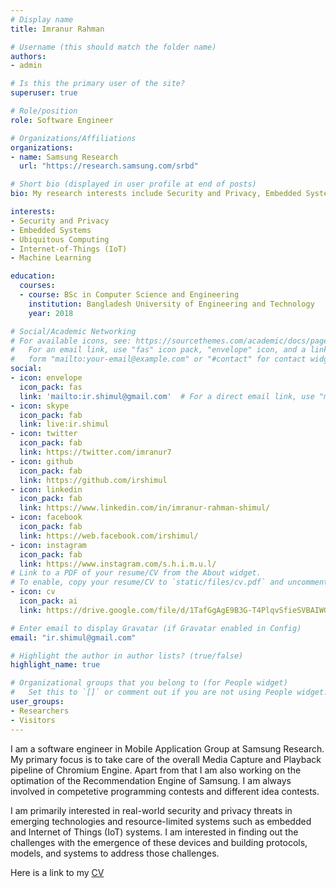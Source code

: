 ```yaml
---
# Display name
title: Imranur Rahman

# Username (this should match the folder name)
authors:
- admin

# Is this the primary user of the site?
superuser: true

# Role/position
role: Software Engineer

# Organizations/Affiliations
organizations:
- name: Samsung Research
  url: "https://research.samsung.com/srbd"

# Short bio (displayed in user profile at end of posts)
bio: My research interests include Security and Privacy, Embedded Systems, Ubiquitous Computing, IoT, Machine Learning.

interests:
- Security and Privacy
- Embedded Systems
- Ubiquitous Computing
- Internet-of-Things (IoT)
- Machine Learning

education:
  courses:
  - course: BSc in Computer Science and Engineering
    institution: Bangladesh University of Engineering and Technology
    year: 2018

# Social/Academic Networking
# For available icons, see: https://sourcethemes.com/academic/docs/page-builder/#icons
#   For an email link, use "fas" icon pack, "envelope" icon, and a link in the
#   form "mailto:your-email@example.com" or "#contact" for contact widget.
social:
- icon: envelope
  icon_pack: fas
  link: 'mailto:ir.shimul@gmail.com'  # For a direct email link, use "mailto:test@example.org".
- icon: skype
  icon_pack: fab
  link: live:ir.shimul
- icon: twitter
  icon_pack: fab
  link: https://twitter.com/imranur7
- icon: github
  icon_pack: fab
  link: https://github.com/irshimul
- icon: linkedin
  icon_pack: fab
  link: https://www.linkedin.com/in/imranur-rahman-shimul/
- icon: facebook
  icon_pack: fab
  link: https://web.facebook.com/irshimul/
- icon: instagram
  icon_pack: fab
  link: https://www.instagram.com/s.h.i.m.u.l/
# Link to a PDF of your resume/CV from the About widget.
# To enable, copy your resume/CV to `static/files/cv.pdf` and uncomment the lines below.
- icon: cv
  icon_pack: ai
  link: https://drive.google.com/file/d/1TafGgAgE9B3G-T4PlqvSfieSVBAIWG0Q/view?usp=sharing

# Enter email to display Gravatar (if Gravatar enabled in Config)
email: "ir.shimul@gmail.com"

# Highlight the author in author lists? (true/false)
highlight_name: true

# Organizational groups that you belong to (for People widget)
#   Set this to `[]` or comment out if you are not using People widget.
user_groups:
- Researchers
- Visitors
---
```


I am a software engineer in Mobile Application Group at Samsung Research. My primary focus is to take care of the overall Media Capture and Playback pipeline of Chromium Engine. Apart from that I am also working on the optimation of the Recommendation Engine of Samsung. I am always involved in competetive programming contests and different idea contests.

I am primarily interested in real-world security and privacy threats in emerging technologies and resource-limited systems such as embedded and Internet of Things (IoT) systems. I am interested in finding out the challenges with the emergence of these devices and building protocols, models, and systems to address those challenges.

Here is a link to my [CV](https://drive.google.com/file/d/1TafGgAgE9B3G-T4PlqvSfieSVBAIWG0Q/view?usp=sharing)